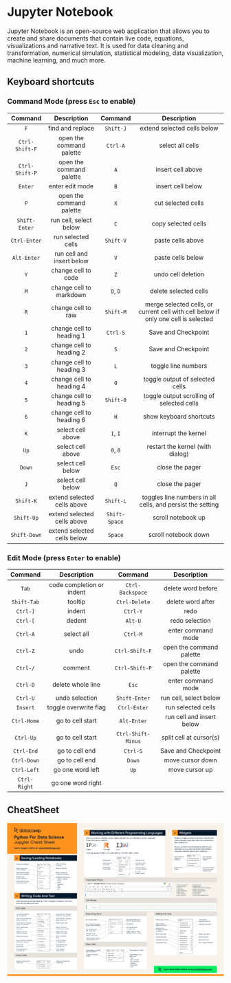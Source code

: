 # Jupyter Notebook

Jupyter Notebook is an open-source web application that allows you to create and share documents that contain live code, equations, visualizations and narrative text. It is used for data cleaning and transformation, numerical simulation, statistical modeling, data visualization, machine learning, and much more.

## Keyboard shortcuts

### Command Mode (press `Esc` to enable)

|Command|Description|Command|Description|
|:-:|:-:|:-:|:-:|
|`F`|find and replace|`Shift-J`|extend selected cells below|
|`Ctrl-Shift-F`|open the command palette|`Ctrl-A`|select all cells|
|`Ctrl-Shift-P`|open the command palette|`A`|insert cell above|
|`Enter`|enter edit mode|`B`|insert cell below|
|`P`|open the command palette|`X`|cut selected cells|
|`Shift-Enter`|run cell, select below|`C`|copy selected cells|
|`Ctrl-Enter`|run selected cells|`Shift-V`|paste cells above|
|`Alt-Enter`|run cell and insert below|`V`|paste cells below|
|`Y`|change cell to code|`Z`|undo cell deletion|
|`M`|change cell to markdown|`D`, `D`|delete selected cells|
|`R`|change cell to raw|`Shift-M`|merge selected cells, or current cell with cell below if only one cell is selected|
|`1`|change cell to heading 1|`Ctrl-S`|Save and Checkpoint|
|`2`|change cell to heading 2|`S`|Save and Checkpoint|
|`3`|change cell to heading 3|`L`|toggle line numbers|
|`4`|change cell to heading 4|`0`|toggle output of selected cells|
|`5`|change cell to heading 5|`Shift-0`|toggle output scrolling of selected cells|
|`6`|change cell to heading 6|`H`|show keyboard shortcuts|
|`K`|select cell above|`I`, `I`|interrupt the kernel|
|`Up`|select cell above|`0`, `0`|restart the kernel (with dialog)|
|`Down`|select cell below|`Esc`|close the pager|
|`J`|select cell below|`Q`|close the pager|
|`Shift-K`|extend selected cells above|`Shift-L`|toggles line numbers in all cells, and persist the setting|
|`Shift-Up`|extend selected cells above|`Shift-Space`|scroll notebook up|
|`Shift-Down`|extend selected cells below|`Space`|scroll notebook down|

### Edit Mode (press `Enter` to enable)

|Command|Description|Command|Description|
|:-:|:-:|:-:|:-:|
|`Tab`|code completion or indent|`Ctrl-Backspace`|delete word before|
|`Shift-Tab`|tooltip|`Ctrl-Delete`|delete word after|
|`Ctrl-]`|indent|`Ctrl-Y`|redo|
|`Ctrl-[`|dedent|`Alt-U`|redo selection|
|`Ctrl-A`|select all|`Ctrl-M`|enter command mode|
|`Ctrl-Z`|undo|`Ctrl-Shift-F`|open the command palette|
|`Ctrl-/`|comment|`Ctrl-Shift-P`|open the command palette|
|`Ctrl-D`|delete whole line|`Esc`|enter command mode|
|`Ctrl-U`|undo selection|`Shift-Enter`|run cell, select below|
|`Insert`|toggle overwrite flag|`Ctrl-Enter`|run selected cells|
|`Ctrl-Home`|go to cell start|`Alt-Enter`|run cell and insert below|
|`Ctrl-Up`|go to cell start|`Ctrl-Shift-Minus`|split cell at cursor(s)|
|`Ctrl-End`|go to cell end|`Ctrl-S`|Save and Checkpoint|
|`Ctrl-Down`|go to cell end|`Down`|move cursor down|
|`Ctrl-Left`|go one word left|`Up`|move cursor up|
|`Ctrl-Right`|go one word right|

## CheatSheet

![Jupyter](Jupyter.png)
